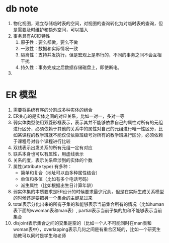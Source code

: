 # db note

1. 物化视图，建立存储临时表的空间，对视图的查询转化为对临时表的查询，但是需要及时维护和额外空间，可以插入
2. 事务具有ACID特性
   1. 原子性：要么都做，要么不做
   2. 一致性：数据和实际情况一致
   3. 隔离性：支持并发执行，但是宏观上是串行的，不同的事务之间不会互相干扰
   4. 持久性：事务完成之后数据存储磁盘上，即使断电。
3. 


# ER 模型
1. 需要将系统有序的分割成多种实体的组合
2. ER关心的是实体之间的对应关系，比如一对一，多对一等
3. 弱实体类型使用双菱形框表示，表示其并不能够依靠自己的属性对所有的元组进行区分，必须依赖于其他的关系中的属性对自己的元组进行唯一性区分，比如某课程的教学班就不能仅仅依靠班级号对所有的教学班进行区分，必须依赖于课程号对各个课程进行比较
4. 双线表示出发关系的所有元组一定有对应
5. 联系本身也可以有属性，用虚线表示
6. 关系的度，表示关系牵涉到的实体的个数
7. 属性(attribute type) 有多种：
	- 简单和复合（地址可以由多种属性结合）
	- 单值和多值（比如有多个电话号码）
	- 派生属性（比如根据出生日计算年龄）
8. 弱实体集的本质要求是ER设计的时候要求最少冗余，但是在实际生成关系模型的时候还是要把另一个集合的主键拿过来
9. total表示分化出来的所有子集的和能够表示当前集合所有的情况（比如human表下面的wwoman表和man表）, partial表示当前子集的加和不能够表示当前集合
10. disjoint表示集合之间的交集是空的（比如一个人不可能同时在man表和woman表中），overlapping表示几何之间是有重合区域的，比如一个研究生助教可以同时是学生和老师
